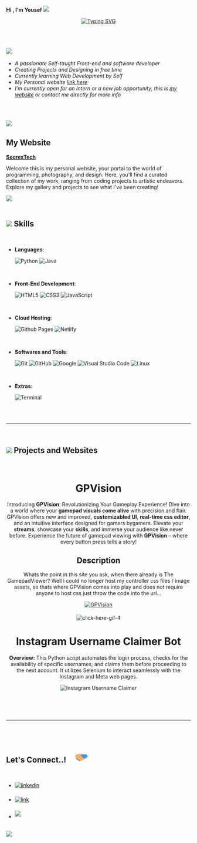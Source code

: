 <b>Hi , I'm Yousef </b><img src="https://media.giphy.com/media/hvRJCLFzcasrR4ia7z/giphy.gif" width="35"></h1>
<!--  -->
<p align="center">
  <a href=""><img src="https://readme-typing-svg.herokuapp.com?font=Fira+Code&pause=1000&center=true&width=435&lines=Self-taught+front-end+Developer;Computer+Science+Student;Python%2C+Java+and+Web+Development;Active+Designer+and+Programmer;Creating%2FJoining+Requested+Projects!" alt="Typing SVG" /></a>
</p>


<br>
<br>
<br>



<img src="https://github.com/user-attachments/assets/db3c0885-b457-4010-b218-d2c6f7bddd8b" width="300"/>



<br>

- *A passionate Self-taught Front-end and software developer*
- *Creating Projects and Designing in free time*
- *Currently learning Web Development by Self*
- *My Personal website [link here](https://seorextech.com/)*
- *I’m currently open for an Intern or a new job opportunity, this is [my website](https://seorextech.com/) or contact me directly for more info*

<br><br>

<img src="https://user-images.githubusercontent.com/73097560/115834477-dbab4500-a447-11eb-908a-139a6edaec5c.gif"><br>

## My Website


**[SeorexTech](https://seorextech.com/)**


Welcome this is my personal website, your portal to the world of programming, photography, and design. Here, you'll find a curated collection of my work, ranging from coding projects to artistic endeavors. Explore my gallery and projects to see what I've been creating!


<img src="https://user-images.githubusercontent.com/73097560/115834477-dbab4500-a447-11eb-908a-139a6edaec5c.gif"><br><br>

## <img src="https://media2.giphy.com/media/QssGEmpkyEOhBCb7e1/giphy.gif?cid=ecf05e47a0n3gi1bfqntqmob8g9aid1oyj2wr3ds3mg700bl&rid=giphy.gif" width ="25"><b> Skills</b>
<br>

<p align="center">

- **Languages**:
    
    ![Python](https://img.shields.io/badge/Python%20-%2314354C.svg?style=for-the-badge&logo=python&logoColor=white)
    ![Java](https://img.shields.io/badge/Java-ED8B00?style=for-the-badge&logo=openjdk&logoColor=white)

<br>   
    
- **Front-End Development**:

   ![HTML5](https://img.shields.io/badge/HTML5%20-%23E34F26.svg?style=for-the-badge&logo=html5&logoColor=white)
   ![CSS3](https://img.shields.io/badge/CSS%20-%231572B6.svg?style=for-the-badge&logo=css3&logoColor=white)
   ![JavaScript](https://img.shields.io/badge/JavaScript%20-%23F7DF1E.svg?style=for-the-badge&logo=javascript&logoColor=black)

<br>

- **Cloud Hosting**:

    ![Github Pages](https://img.shields.io/badge/GitHub%20Pages-%23327FC7.svg?style=for-the-badge&logo=github&logoColor=white)
    ![Netlify](https://img.shields.io/badge/Netlify-00C7B7?style=for-the-badge&logo=netlify&logoColor=white)
    
<br>

- **Softwares and Tools**:

    ![Git](https://img.shields.io/badge/git-%23F05033.svg?style=for-the-badge&logo=git&logoColor=white)
    ![GitHub](https://img.shields.io/badge/github-%23121011.svg?style=for-the-badge&logo=github&logoColor=white)
    ![Google](https://img.shields.io/badge/google-%234285F4.svg?style=for-the-badge&logo=google&logoColor=white)
    ![Visual Studio Code](https://img.shields.io/badge/Visual%20Studio%20Code-0078d7.svg?style=for-the-badge&logo=visual-studio-code&logoColor=white)
    ![Linux](https://img.shields.io/badge/Linux-FCC624?style=for-the-badge&logo=linux&logoColor=black) 

<br>

- **Extras**:

    ![Terminal](https://img.shields.io/badge/Terminal-%23054020?style=for-the-badge&logo=gnu-bash&logoColor=white)


</p>

<br>
<br>

-----

<br>


## <img src="https://media.giphy.com/media/iY8CRBdQXODJSCERIr/giphy.gif" width="35"><b> Projects and Websites </b>
<br>

<div align="center">

# GPVision

Introducing **GPVision**: Revolutionizing Your Gameplay Experience! Dive into a world where your **gamepad visuals come alive** with precision and flair. GPVision offers new and improved, **customizabled UI**, **real-time css editor**, and an intuitive interface designed for gamers bygamers. Elevate your **streams**, showcase your **skills**, and immerse your audience like never before. Experience the future of gamepad viewing with **GPVision** – where every button press tells a story!

## Description

Whats the point in this site you ask, when there already is The GamepadViewer? Well i could no longer host my controller css files / image assets, so thats where GPVision comes into play and does not require anyone to host css just throw the code into the url...



<a href="https://gamepadvision.netlify.app/" target="_blank">
<img src="https://github.com/user-attachments/assets/8b486278-6dbc-49fd-9cfd-d6f0106db529" alt=GPVision Banner style="margin-bottom: 5px;"/>
</a>



![click-here-gif-4](https://github.com/user-attachments/assets/a7c8936a-11ce-41e3-a391-07683ea6dff4)

# Instagram Username Claimer Bot

**Overview:** This Python script automates the login process, checks for the availability of specific usernames, and claims them before proceeding to the next account. It utilizes Selenium to interact seamlessly with the Instagram and Meta web pages.

![Instagram Username Claimer](https://github.com/user-attachments/assets/bd1b7072-da22-4fd6-95fb-8bb9d1da6332)


</a>
</div>

<br>
<br>
<br>

-----

<br>
<br>

## <b> Let's Connect..!</b><img src="https://github.com/0xAbdulKhalid/0xAbdulKhalid/raw/main/assets/mdImages/handshake.gif" width ="80">
<br>
<div align='left'>

<ul>

<li>
<a href="https://www.linkedin.com/in/yousef-darwish-2bb424325/" target="_blank">
<img src="https://img.shields.io/badge/LinkedIn-0077B5?style=for-the-badge&logo=linkedin&logoColor=white" alt=linkedin style="margin-bottom: 5px;"/>
</a>
</li>

<br>

<li>
<a href="https://discord.com/users/384836738041774080" target="_blank">
<img src="https://img.shields.io/badge/Discord: seorex-%237289DA.svg?style=for-the-badge&logo=discord&logoColor=white" alt=link style="margin-bottom: 5px;" />
	
</li>

<br>

<li>
<a href="mailto:yousef.darwish.06@gmail.com" target="_blank">
<img src="https://img.shields.io/badge/Gmail: yousef.darwish.06@gmail.com-%23EA4335.svg?style=for-the-badge&logo=gmail&logoColor=white" t=mail style="margin-bottom: 5px;" />
	
</li>
	
</ul>
</div>

<br>
<img src="https://user-images.githubusercontent.com/73097560/115834477-dbab4500-a447-11eb-908a-139a6edaec5c.gif">
<br>
<br>
<br>

<div align='center'>
